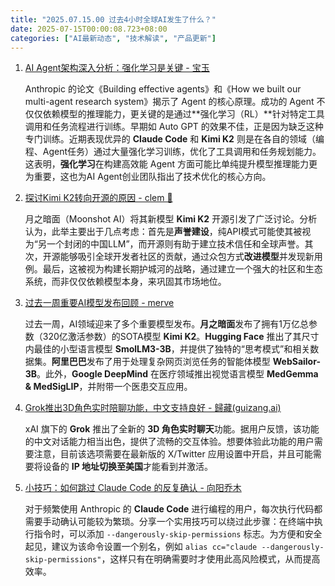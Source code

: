 ```yaml
---
title: "2025.07.15.00 过去4小时全球AI发生了什么？"
date: 2025-07-15T00:00:08.723+08:00
categories: ["AI最新动态", "技术解读", "产品更新"]
---
```


1. [AI Agent架构深入分析：强化学习是关键 - 宝玉](https://x.com/dotey/status/1944762624605856217)

   Anthropic 的论文《Building effective agents》和《How we built our multi-agent research system》揭示了 Agent 的核心原理。成功的 Agent 不仅仅依赖模型的推理能力，更关键的是通过**强化学习（RL）**针对特定工具调用和任务流程进行训练。早期如 Auto GPT 的效果不佳，正是因为缺乏这种专门训练。近期表现优异的 **Claude Code** 和 **Kimi K2** 则是在各自的领域（编程、Agent任务）通过大量强化学习训练，优化了工具调用和任务规划能力。这表明，**强化学习**在构建高效能 Agent 方面可能比单纯提升模型推理能力更为重要，这也为AI Agent创业团队指出了技术优化的核心方向。

2. [探讨Kimi K2转向开源的原因 - clem 🤗](https://x.com/ClementDelangue/status/1944777597390319756)

   月之暗面（Moonshot AI）将其新模型 **Kimi K2** 开源引发了广泛讨论。分析认为，此举主要出于几点考虑：首先是**声誉建设**，纯API模式可能使其被视为“另一个封闭的中国LLM”，而开源则有助于建立技术信任和全球声誉。其次，开源能够吸引全球开发者社区的贡献，通过众包方式**改进模型**并发现新用例。最后，这被视为构建长期护城河的战略，通过建立一个强大的社区和生态系统，而非仅仅依赖模型本身，来巩固其市场地位。

3. [过去一周重要AI模型发布回顾 - merve](https://x.com/mervenoyann/status/1944757807191888080)

   过去一周，AI领域迎来了多个重要模型发布。**月之暗面**发布了拥有1万亿总参数（320亿激活参数）的SOTA模型 **Kimi K2**。**Hugging Face** 推出了其尺寸内最佳的小型语言模型 **SmolLM3-3B**，并提供了独特的“思考模式”和相关数据集。**阿里巴巴**发布了用于处理复杂网页浏览任务的智能体模型 **WebSailor-3B**。此外，**Google DeepMind** 在医疗领域推出视觉语言模型 **MedGemma & MedSigLIP**，并附带一个医患交互应用。

4. [Grok推出3D角色实时陪聊功能，中文支持良好 - 歸藏(guizang.ai)](https://x.com/op7418/status/1944731741484355737)

   xAI 旗下的 **Grok** 推出了全新的 **3D 角色实时聊天**功能。据用户反馈，该功能的中文对话能力相当出色，提供了流畅的交互体验。想要体验此功能的用户需要注意，目前该选项需要在最新版的 X/Twitter 应用设置中开启，并且可能需要将设备的 **IP 地址切换至美国**才能看到并激活。

5. [小技巧：如何跳过 Claude Code 的反复确认 - 向阳乔木](https://x.com/vista8/status/1944773902732849367)

   对于频繁使用 Anthropic 的 **Claude Code** 进行编程的用户，每次执行代码都需要手动确认可能较为繁琐。分享一个实用技巧可以绕过此步骤：在终端中执行指令时，可以添加 `--dangerously-skip-permissions` 标志。为方便和安全起见，建议为该命令设置一个别名，例如 `alias cc="claude --dangerously-skip-permissions"`，这样只有在明确需要时才使用此高风险模式，从而提高效率。